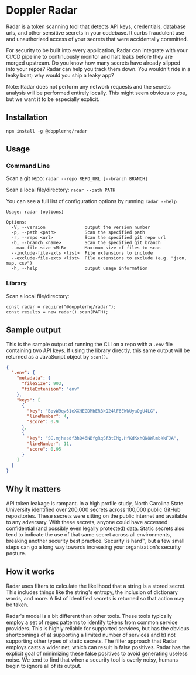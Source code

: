 # Doppler Radar

Radar is a token scanning tool that detects API keys, credentials, database urls, and other sensitive secrets in your codebase. It curbs fraudulent use and unauthorized access of your secrets that were accidentally committed.

For security to be built into every application, Radar can integrate with your CI/CD pipeline to continuously monitor and halt leaks before they are merged upstream. Do you know how many secrets have already slipped into your repos? Radar can help you track them down. You wouldn't ride in a leaky boat; why would you ship a leaky app?

Note: Radar does not perform any network requests and the secrets analysis will be performed entirely locally. This might seem obvious to you, but we want it to be especially explicit.

## Installation

`npm install -g @dopplerhq/radar`

## Usage

### Command Line

Scan a git repo: `radar --repo REPO_URL [--branch BRANCH]`

Scan a local file/directory: `radar --path PATH`

You can see a full list of configuration options by running `radar --help`

```
Usage: radar [options]

Options:
  -V, --version               output the version number
  -p, --path <path>           Scan the specified path
  -r, --repo <url>            Scan the specified git repo url
  -b, --branch <name>         Scan the specified git branch
  --max-file-size <MiB>       Maximum size of files to scan
  --include-file-exts <list>  File extensions to include
  --exclude-file-exts <list>  File extensions to exclude (e.g. "json, map, csv")
  -h, --help                  output usage information
```

### Library

Scan a local file/directory:

```
const radar = require("@dopplerhq/radar");
const results = new radar().scan(PATH);
```

## Sample output

This is the sample output of running the CLI on a repo with a `.env` file containing two API keys. If using the library directly, this same output will be returned as a JavaScript object by `scan()`.

```json
{
  ".env": {
    "metadata": {
      "fileSize": 903,
      "fileExtension": "env"
    },
    "keys": [
      {
        "key": "BpvW9qw31eXXHEGDMbERBkQ24lF6EWkUyaOgU4LG",
        "lineNumber": 4,
        "score": 0.9
      },
      {
        "key": "SG.mjhasdf3hQ46NBfgRqSf3tIMg.HfKdKxhQN8WlmbkkFJA",
        "lineNumber": 11,
        "score": 0.95
      }
    ]
  }
}
```

## Why it matters
API token leakage is rampant. In a high profile study, North Carolina State University identified over 200,000 secrets across 100,000 public GitHub repositories. These secrets were sitting on the public internet and available to any adversary. With these secrets, anyone could have accessed confidential (and possibly even legally protected) data. Static secrets also tend to indicate the use of that same secret across all environments, breaking another security best practice. Security is hard™, but a few small steps can go a long way towards increasing your organization's security posture.

## How it works

Radar uses filters to calculate the likelihood that a string is a stored secret. This includes things like the string's entropy, the inclusion of dictionary words, and more. A list of identified secrets is returned so that action may be taken.

Radar's model is a bit different than other tools. These tools typically employ a set of regex patterns to identify tokens from common service providers. This is highly reliable for supported services, but has the obvious shortcomings of a) supporting a limited number of services and b) not supporting other types of static secrets. The filter approach that Radar employs casts a wider net, which can result in false positives. Radar has the explicit goal of minimizing these false positives to avoid generating useless noise. We tend to find that when a security tool is overly noisy, humans begin to ignore all of its output.
